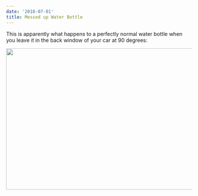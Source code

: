 ```yaml
---
date: '2010-07-01'
title: Messed up Water Bottle
---
```


<p>This is apparently what happens to a perfectly normal water bottle when you leave it in the back window of your car at 90 degrees:</p>

<img class="alignnone" title="Messed up Water Bottle" src="https://lh3.ggpht.com/_1K1I6RHdbSw/TC0uU7GefpI/AAAAAAAAAHo/a3Iai0yhbtE/s640/DSCN2400.JPG" alt="" width="512" height="384" />
